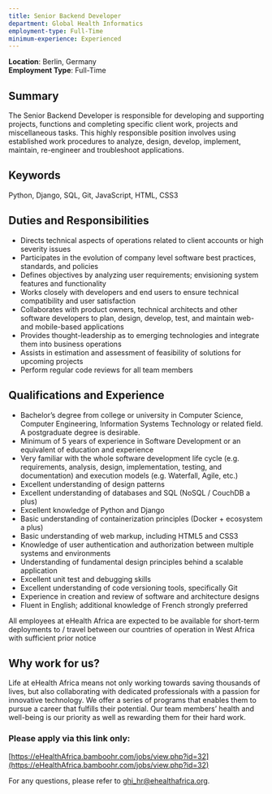 ```yaml
---
title: Senior Backend Developer
department: Global Health Informatics 
employment-type: Full-Time 
minimum-experience: Experienced
---
```


**Location**: Berlin, Germany  
**Employment Type**: Full-Time  
   
## Summary
The Senior Backend Developer is responsible for developing and supporting projects, functions and completing specific client work, projects and miscellaneous tasks. This highly responsible position involves using established work procedures to analyze, design, develop, implement, maintain, re-engineer and troubleshoot applications.

## Keywords
Python, Django, SQL, Git, JavaScript, HTML, CSS3

## Duties and Responsibilities

* Directs technical aspects of operations related to client accounts or high severity issues 
* Participates in the evolution of company level software best practices, standards, and policies 
* Defines objectives by analyzing user requirements; envisioning system features and functionality 
* Works closely with developers and end users to ensure technical compatibility and user satisfaction
* Collaborates with product owners, technical architects and other software developers to plan, design, develop, test, and maintain web- and mobile-based applications 
* Provides thought-leadership as to emerging technologies and integrate them into business operations
* Assists in estimation and assessment of feasibility of solutions for upcoming projects
* Perform regular code reviews for all team members

## Qualifications and Experience

* Bachelor’s degree from college or university in Computer Science, Computer Engineering, Information Systems Technology or related field. A postgraduate degree is desirable.
* Minimum of 5 years of experience in Software Development or an equivalent of education and experience
* Very familiar with the whole software development life cycle (e.g. requirements, analysis, design, implementation, testing, and documentation) and execution models (e.g. Waterfall, Agile, etc.)
* Excellent understanding of design patterns
* Excellent understanding of databases and SQL (NoSQL / CouchDB a plus)
* Excellent knowledge of Python and Django
* Basic understanding of containerization principles (Docker + ecosystem a plus)
* Basic understanding of web markup, including HTML5 and CSS3
* Knowledge of user authentication and authorization between multiple systems and environments
* Understanding of fundamental design principles behind a scalable application
* Excellent unit test and debugging skills
* Excellent understanding of code versioning tools, specifically Git
* Experience in creation and review of software and architecture designs
* Fluent in English; additional knowledge of French strongly preferred

All employees at eHealth Africa are expected to be available for short-term deployments to / travel between our countries of operation in West Africa with sufficient prior notice

## Why work for us?
Life at eHealth Africa means not only working towards saving thousands of lives, but also collaborating with dedicated professionals with a passion for innovative technology. We offer a series of programs that enables them to pursue a career that fulfills their potential. Our team members’ health and well-being is our priority as well as rewarding them for their hard work.

### Please apply via this link only:
[https://eHealthAfrica.bamboohr.com/jobs/view.php?id=32](https://eHealthAfrica.bamboohr.com/jobs/view.php?id=32)


For any questions, please refer to [ghi_hr@ehealthafrica.org](mailto:ghi_hr@ehealthafrica.org).